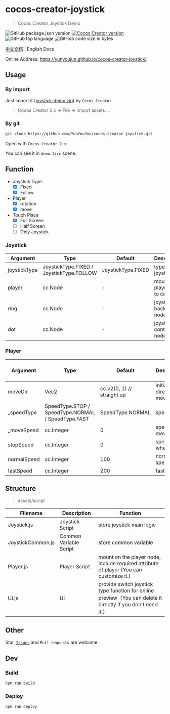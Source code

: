 # cocos-creator-joystick

> Cocos Creator Joystick Demo

![GitHub package.json version](https://img.shields.io/github/package-json/v/YunYouJun/cocos-creator-joystick.svg?style=social)
[![Cocos Creator version](https://img.shields.io/badge/Cocos_Creator-v2.x-blue.svg?style=social)](https://www.cocos.com/creator)
![GitHub top language](https://img.shields.io/github/languages/top/YunYouJun/cocos-creator-joystick.svg?style=social&logo=javascript)
![GitHub code size in bytes](https://img.shields.io/github/languages/code-size/YunYouJun/cocos-creator-joystick.svg?style=social&logo=visual-studio-code)

[中文文档](./README.md) | English Docs

Online Address: <https://yunyoujun.github.io/cocos-creator-joystick/>

## Usage

### By import

Just import it ([joystick-demo.zip](https://raw.githubusercontent.com/YunYouJun/cocos-creator-joystick/master/dist/joystick-demo.zip)) by `Cocos Creator`.

> Cocos Creator 2.x -> File -> Import assets ...

### By git

```sh
git clone https://github.com/YunYouJun/cocos-creator-joystick.git
```

Open with `Cocos Creator 2.x`.

You can see it in `demo.fire` scene.

## Function

- Joystick Type
  - [x] Fixed
  - [x] Follow
- Player
  - [x] rotation
  - [x] move
- Touch Place
  - [x] Full Screen
  - [ ] Half Screen
  - [ ] Only Joystick

### Joystick

| Argument | Type | Default | Description | Customizable |
| --- | --- | --- | --- | --- |
| joystickType | JoystickType.FIXED / JoystickType.FOLLOW | JoystickType.FIXED | types of joystick | √ |
| player | cc.Node | - | mount the player node to control | √ |
| ring | cc.Node | - | joystick background node | √ |
| dot | cc.Node | - | joystick control node | √ |

### Player

| Argument | Type | Default | Description | Controled by Joystick | Customizable |
| --- | --- | --- | --- | --- | --- |
| moveDir | Vec2 | cc.v2(0, 1) // straight up | initial direction of movement | √ | √ |
| _speedType | SpeedType.STOP / SpeedType.NORMAL / SpeedType.FAST | SpeedType.NORMAL | speed type | √ | × |
| _moveSpeed | cc.Integer | 0 | speed of movement  | × | × |
| stopSpeed | cc.Integer | 0 | speed when stop | × | √ |
| normalSpeed | cc.Integer | 100 | normal speed | × | √ |
| fastSpeed | cc.Integer | 200 | fast speed | × | √ |

## Structure

> assets/script

| Filename | Description | Function |
| --- | --- | --- |
| Joystick.js | Joystick Script | store joystick main logic |
| JoystickCommon.js | Common Variable Script | store common variable |
| Player.js | Player Script | mount on the player node, include required attribute of player (You can customize it.) |
| UI.js | UI | provide switch joystick type function for online preview（You can delete it directly if you don't need it.） |

## Other

Star, [`Issues`](https://github.com/YunYouJun/cocos-creator-joystick/issues) and `Pull requests` are welcome.

## Dev

### Build

```sh
npm run build
```

### Deploy

```sh
npm run deploy
```
